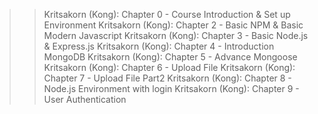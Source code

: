 >> Kritsakorn (Kong): Chapter 0 - Course Introduction & Set up Environment
>> Kritsakorn (Kong): Chapter 2 - Basic NPM & Basic Modern Javascript
>> Kritsakorn (Kong): Chapter 3 - Basic Node.js & Express.js
>> Kritsakorn (Kong): Chapter 4 - Introduction MongoDB
>> Kritsakorn (Kong): Chapter 5 - Advance Mongoose
>> Kritsakorn (Kong): Chapter 6 - Upload File
>> Kritsakorn (Kong): Chapter 7 - Upload File Part2
>> Kritsakorn (Kong): Chapter 8 - Node.js Environment with login
>> Kritsakorn (Kong): Chapter 9 - User Authentication